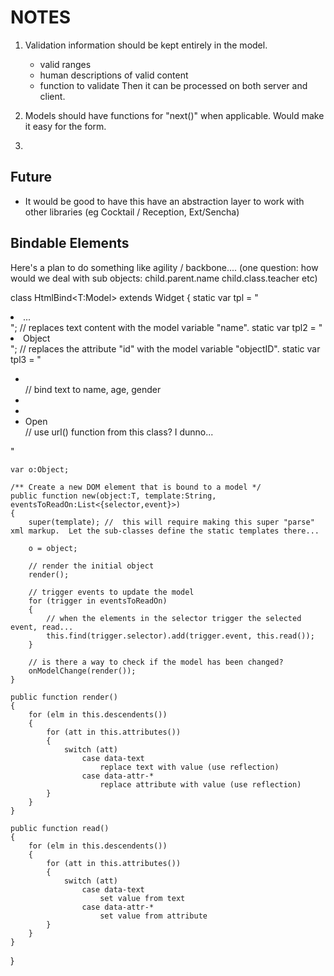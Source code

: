 NOTES
=====

1) Validation information should be kept entirely in the model.
     - valid ranges
     - human descriptions of valid content
     - function to validate
   Then it can be processed on both server and client.

2) Models should have functions for "next()" when applicable.  Would make it easy for the form.

3) 


Future
------

* It would be good to have this have an abstraction layer to work with other libraries (eg Cocktail / Reception, Ext/Sencha)

Bindable Elements
-----------------

Here's a plan to do something like agility / backbone....
(one question: how would we deal with sub objects: child.parent.name child.class.teacher etc)

class HtmlBind<T:Model> extends Widget
{
	static var tpl = "<li data-bind-text='name'>...</li>"; // replaces text content with the model variable "name".
	static var tpl2 = "<li data-bind-attr-id='objectID'>Object</li>"; // replaces the attribute "id" with the model variable "objectID".
	static var tpl3 = "<ul>
		<li data-bind-text='name'></li> // bind text to name, age, gender
		<li data-bind-text='age'></li>
		<li data-bind-text='gender'></li>
		<li><a data-bind-attr-href='url(id)'>Open</a></li> // use url() function from this class?  I dunno...
	</ul>"

	var o:Object;

	/** Create a new DOM element that is bound to a model */
	public function new(object:T, template:String, eventsToReadOn:List<{selector,event}>)
	{
		super(template); //  this will require making this super "parse" xml markup.  Let the sub-classes define the static templates there...
		
		o = object;
		
		// render the initial object
		render();

		// trigger events to update the model
		for (trigger in eventsToReadOn)
		{
			// when the elements in the selector trigger the selected event, read...
			this.find(trigger.selector).add(trigger.event, this.read());
		}

		// is there a way to check if the model has been changed?
		onModelChange(render());
	}

	public function render()
	{
		for (elm in this.descendents())
		{
			for (att in this.attributes())
			{
				switch (att)
					case data-text
						replace text with value (use reflection)
					case data-attr-*
						replace attribute with value (use reflection)
			}
		}
	}

	public function read()
	{
		for (elm in this.descendents())
		{
			for (att in this.attributes())
			{
				switch (att)
					case data-text
						set value from text
					case data-attr-*
						set value from attribute
			}
		}
	}
}